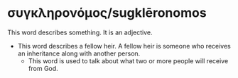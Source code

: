 # συγκληρονόμος/sugklēronomos
This word describes something. It is an adjective.
* This word describes a fellow heir. A fellow heir is someone who receives an inheritance along with another person.
    * This word is used to talk about what two or more people will receive from God.
